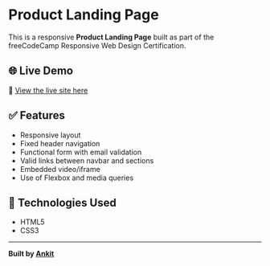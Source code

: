 # Product Landing Page

This is a responsive **Product Landing Page** built as part of the freeCodeCamp Responsive Web Design Certification.


## 🌐 Live Demo

🔗 [View the live site here](https://workspace-ankit.github.io/Product-Landing-Page/)


## ✅ Features

- Responsive layout
- Fixed header navigation
- Functional form with email validation
- Valid links between navbar and sections
- Embedded video/iframe
- Use of Flexbox and media queries

## 🚀 Technologies Used

- HTML5
- CSS3

---

**Built by [Ankit](mailto:workspaceankit001@gmail.com)**
